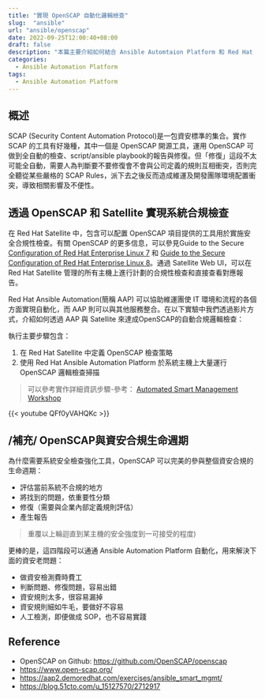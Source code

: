 ```yaml
---
title: "實現 OpenSCAP 自動化邏輯檢查"
slug:  "ansible"
url: "ansible/openscap"
date: 2022-09-25T12:00:40+08:00
draft: false
description: "本篇主要介紹如何結合 Ansible Automtaion Platform 和 Red Hat Satellite 和 OpenSCAP 實現大規模系統自動檢查和合規性邏輯檢查。"
categories:
  - Ansible Automation Platform
tags:
  - Ansible Automation Platform
---
```


## 概述
SCAP (Security Content Automation Protocol)是一包資安標準的集合。實作 SCAP 的工具有好幾種，其中一個是 OpenSCAP 開源工具，運用 OpenSCAP 可做到全自動的檢查、script/ansible playbook的報告與修復。但「修復」這段不太可能全自動，需要人為判斷要不要修復會不會與公司定義的規則互相衝突，否則完全聽從某些嚴格的 SCAP Rules，派下去之後反而造成維運及開發團隊環境配置衝突，導致相關影響及不便性。

## 透過 OpenSCAP 和 Satellite 實現系統合規檢查

在 Red Hat Satellite 中，包含可以配置 OpenSCAP 項目提供的工具用於實施安全合規性檢查。有關 OpenSCAP 的更多信息，可以參見Guide to the Secure [Configuration of Red Hat Enterprise Linux 7](https://static.open-scap.org/ssg-guides/ssg-rhel7-guide-cui.html#!)
和 [Guide to the Secure Configuration of Red Hat Enterprise Linux 8](http://static.open-scap.org/ssg-guides/ssg-rhel8-guide-cui.html#!)。通過 Satellite Web UI，可以在 Red Hat Satellite 管理的所有主機上進行計劃的合規性檢查和直接查看對應報告。

Red Hat Ansible Automation(簡稱 AAP) 可以協助維運團使 IT 環境和流程的各個方面實現自動化，而 AAP 則可以與其他服務整合。在以下實驗中我們透過影片方式，介紹如何透過 AAP 與 Satellite 來達成OpenSCAP的自動合規邏輯檢查：

執行主要步驟包含：
1. 在 Red Hat Satellite 中定義 OpenSCAP 檢查策略
2. 使用 Red Hat Ansible Automation Platform 於系統主機上大量運行 OpenSCAP 邏輯檢查掃描

> 可以參考實作詳細資訊步驟-參考： [Automated Smart Management Workshop](https://github.com/ansible/workshops/tree/devel/exercises/ansible_smart_mgmt)


{{< youtube QFf0yVAHQKc >}}

## /補充/ OpenSCAP與資安合規生命週期

為什麼需要系統安全檢查強化工具，OpenSCAP 可以完美的參與整個資安合規的生命週期：

- 評估當前系統不合規的地方
- 將找到的問題，依重要性分類
- 修復（需要與企業內部定義規則評估）
- 產生報告

> 重覆以上輪迴直到某主機的安全強度到一可接受的程度)

更棒的是，這四階段可以通通 Ansible Automation Platform 自動化，用來解決下面的資安老問題：

- 做資安檢測費時費工
- 判斷問題、修復問題，容易出錯
- 資安規則太多，很容易漏掉
- 資安規則細如牛毛，要做好不容易
- 人工檢測，即便做成 SOP，也不容易實踐


## Reference
- OpenSCAP on Github: https://github.com/OpenSCAP/openscap
- https://www.open-scap.org/
- https://aap2.demoredhat.com/exercises/ansible_smart_mgmt/
- https://blog.51cto.com/u_15127570/2712917
